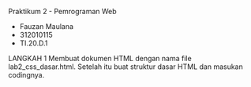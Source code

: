 Praktikum 2 - Pemrograman Web

- Fauzan Maulana
- 312010115
- TI.20.D.1

LANGKAH 1
Membuat dokumen HTML dengan nama file lab2_css_dasar.html. Setelah itu buat struktur dasar HTML dan masukan codingnya.
